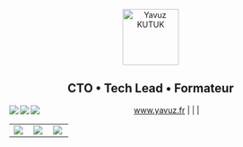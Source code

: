 <p align="center">
 <img width="100px" src="https://www.yavuz.fr/assets/images/logo-picto-yk.png" align="center" alt="Yavuz KUTUK" />
 <h2 align="center">CTO • Tech Lead • Formateur</h2>
 <p align="center"><a href="https://www.yavuz.fr" target="_blank">www.yavuz.fr</a> | <a href="https://twitter.com/yavuzkutuk?lang=fr" target="_blank"><img align="left" src="https://www.yavuz.fr/assets/images/twitter-icon_24x24.png" /></a> | <a href="https://www.linkedin.com/in/yavuzkutuk/" target="_blank"><img align="left" src="https://www.yavuz.fr/assets/images/linkedin-icon_24x24.png" /></a> | <a href="https://drylead.agency" target="_blank"><img align="left" src="https://www.yavuz.fr/assets/images/logo.png" /></a></p>
</p>

| | | |
| :--: | :--: | :--: |
| <img align="left" src="https://github-readme-stats.vercel.app/api/pin/?username=yavuzkutuk&repo=github-readme-stats" /> | <img align="left" src="https://github-readme-stats.vercel.app/api/?username=yavuzkutuk&show_icons=true&hide=contribs,prs&cache_seconds=86400&theme=chartreuse-dark" /> | <img align="left" src="https://github-readme-stats.vercel.app/api/top-langs/?username=yavuzkutuk&layout=compact" /> |
